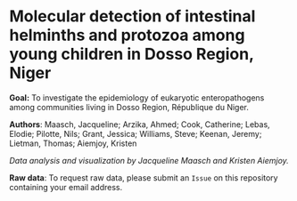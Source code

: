 # Molecular detection of intestinal helminths and protozoa among young children in Dosso Region, Niger

**Goal:** To investigate the epidemiology of eukaryotic enteropathogens among communities living in
Dosso Region, République du Niger.

**Authors**: Maasch, Jacqueline; Arzika, Ahmed; Cook, Catherine; Lebas, Elodie; Pilotte, Nils; Grant, Jessica; Williams, Steve; 
Keenan, Jeremy; Lietman, Thomas; Aiemjoy, Kristen 

*Data analysis and visualization by Jacqueline Maasch and Kristen Aiemjoy.*

**Raw data**: To request raw data, please submit an ```Issue``` on this repository containing your email address.
